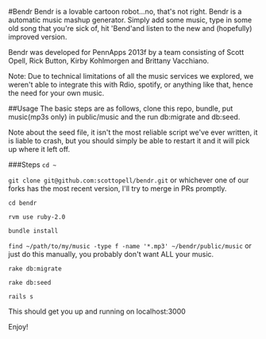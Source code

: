 #Bendr
Bendr is a lovable cartoon robot...no, that's not right.
Bendr is a automatic music mashup generator.
Simply add some music, type in some old song that you're sick of, hit 'Bend'and listen to the new and (hopefully) improved version.

Bendr was developed for PennApps 2013f by a team consisting of Scott Opell, Rick Button, Kirby Kohlmorgen and Brittany Vacchiano.

Note: Due to technical limitations of all the music services we explored, we weren't able to integrate this with Rdio, spotify, or anything like that, hence the need for your own music.

##Usage
The basic steps are as follows, clone this repo, bundle, put music(mp3s only) in public/music and the run db:migrate and db:seed.

Note about the seed file, it isn't the most reliable script we've ever written, it is liable to crash, but you should simply be able to restart it and it will pick up where it left off.

###Steps
`cd ~`

`git clone git@github.com:scottopell/bendr.git`  or whichever one of our forks has the most recent version, I'll try to merge in PRs promptly.

`cd bendr`

`rvm use ruby-2.0` 

`bundle install`

`find ~/path/to/my/music -type f -name '*.mp3' ~/bendr/public/music` or just do this manually, you probably don't want ALL your music.

`rake db:migrate`

`rake db:seed`

`rails s`

This should get you up and running on localhost:3000

Enjoy!
